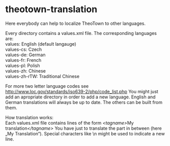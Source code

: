 # theotown-translation
Here everybody can help to localize TheoTown to other languages.

Every directory contains a values.xml file. The corresponding languages are:</br>
values: English (default langauge)</br>
values-cs: Czech</br>
values-de: German</br>
values-fr: French</br>
values-pl: Polish</br>
values-zh: Chinese</br>
values-zh-rTW: Traditional Chinese</br>

For more two letter language codes see http://www.loc.gov/standards/iso639-2/php/code_list.php
You might just add an apropriate directory in order to add a new language.
English and German translations will always be up to date. The others can be built from them.

How translation works:</br>
Each values.xml file contains lines of the form
<em>\<tagname\></em>My translation<em>\</tagname\></em>
You have just to translate the part in between (here „My Translation“). Special characters like \n might be used to indicate a new line.
